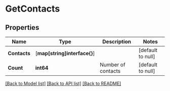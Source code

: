 # GetContacts

## Properties
Name | Type | Description | Notes
------------ | ------------- | ------------- | -------------
**Contacts** | [**map[string]interface{}**] |  | [default to null]
**Count** | **int64** | Number of contacts | [default to null]

[[Back to Model list]](../README.md#documentation-for-models) [[Back to API list]](../README.md#documentation-for-api-endpoints) [[Back to README]](../README.md)


